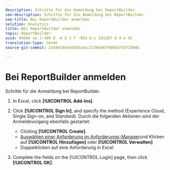 ```yaml
---
description: Schritte für die Anmeldung bei ReportBuilder.
seo-description: Schritte für die Anmeldung bei ReportBuilder.
seo-title: Bei ReportBuilder anmelden
solution: Analytics
title: Bei ReportBuilder anmelden
topic: ReportBuilder
uuid: 94944 ce 3-499 d -4 d 3 f -954 b-c 241267 d 4 e 92
translation-type: tm+mt
source-git-commit: 15d49195e5d555adcc37366d679d6b971972504b

---
```



# Bei ReportBuilder anmelden

Schritte für die Anmeldung bei ReportBuilder.

1. In Excel, click **[!UICONTROL Add-Ins]**.
1. Click **[!UICONTROL Sign In]**, and specify the method (Experience Cloud, Single Sign-on, and Standard). Durch die folgenden Aktionen wird der Anmeldevorgang ebenfalls gestartet:

   * Clicking **[!UICONTROL Create]**.
   * [Auswählen einer Anforderung im Anforderungs-Manager](../../../analyze/report-builder/manage-requests/r-arb-manage-requests.md)und Klicken auf **[!UICONTROL Hinzufügen]** oder **[!UICONTROL Verwalten]**
   * Doppelklicken auf eine Anforderung in Excel

1. Complete the fields on the [!UICONTROL Login] page, then click **[!UICONTROL OK]**.

